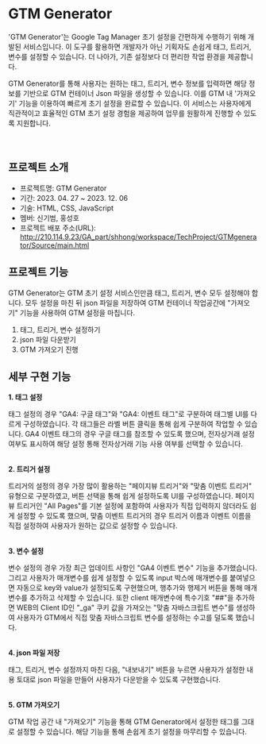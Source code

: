 # GTM Generator

'GTM Generator'는 Google Tag Manager 초기 설정을 간편하게 수행하기 위해 개발된 서비스입니다. 이 도구를 활용하면 개발자가 아닌 기획자도 손쉽게 태그, 트리거, 변수를 설정할 수 있습니다. 더 나아가, 기존 설정보다 더 편리한 작업 환경을 제공합니다.

GTM Generator를 통해 사용자는 원하는 태그, 트리거, 변수 정보를 입력하면 해당 정보를 기반으로 GTM 컨테이너 Json 파일을 생성할 수 있습니다. 이를 GTM 내 '가져오기' 기능을 이용하여 빠르게 초기 설정을 완료할 수 있습니다. 이 서비스는 사용자에게 직관적이고 효율적인 GTM 초기 설정 경험을 제공하여 업무를 원활하게 진행할 수 있도록 지원합니다.
<br>
<br>
<br>

## 프로젝트 소개

- 프로젝트명: GTM Generator
- 기간: 2023. 04. 27 ~ 2023. 12. 06
- 기술: HTML, CSS, JavaScript
- 멤버: 신기범, 홍성호
- 프로젝트 배포 주소(URL): http://210.114.9.23/GA_part/shhong/workspace/TechProject/GTMgenerator/Source/main.html
  <br>

## 프로젝트 기능

GTM Generator는 GTM 초기 설정 서비스인만큼 태그, 트리거, 변수 모두 설정해야 합니다. 모두 설정을 마친 뒤 json 파일을 저장하여 GTM 컨테이너 작업공간에 "가져오기" 기능을 사용하여 GTM 설정을 마칩니다.

1. 태그, 트리거, 변수 설정하기
2. json 파일 다운받기
3. GTM 가져오기 진행
   <br>

## 세부 구현 기능

**1. 태그 설정**

<p align="center">
</p>

태그 설정의 경우 "GA4: 구글 태그"와 "GA4: 이벤트 태그"로 구분하여 태그별 UI를 다르게 구성하였습니다. 각 태그들은 라벨 버튼 클릭을 통해 쉽게 구분하여 작업할 수 있습니다.
GA4 이벤트 태그의 경우 구글 태그를 참조할 수 있도록 했으며, 전자상거래 설정 여부도 표시하여 해당 설정 통해 전자상거래 기능 사용 여부를 선택할 수 있습니다.
<br>
<br>

**2. 트리거 설정**

<p align="center">
</p>

트리거의 설정의 경우 가장 많이 활용하는 "페이지뷰 트리거"와 "맞춤 이벤트 트리거" 유형으로 구분하였고, 버튼 선택을 통해 쉽게 설정하도록 UI를 구성하였습니다.
페이지뷰 트리거인 "All Pages"를 기본 설정에 포함하여 사용자가 직접 입력하지 않더라도 쉽게 설정할 수 있도록 했으며, 맞춤 이벤트 트리거의 경우 트리거 이름과 이벤트 이름을 직접 설정하여 사용자가 원하는 값으로 설정할 수 있습니다.
<br>
<br>

**3. 변수 설정**

<p align="center">
</p>

변수 설정의 경우 가장 최근 업데이트 사항인 "GA4 이벤트 변수" 기능을 추가했습니다. 그리고 사용자가 매개변수를 쉽게 설정할 수 있도록 input 박스에 매개변수를 붙여넣으면 자동으로 key와 value가 설정되도록 구현했으며, 행추가와 행제거 버튼을 통해 매개변수를 추가하고 삭제할 수 있습니다.
또한 client 매개변수에 특수기호 "##"을 추가하면 WEB의 Client ID인 "\_ga" 쿠키 값을 가져오는 "맞춤 자바스크립트 변수"를 생성하여 사용자가 GTM에서 직접 맞춤 자바스크립트 변수를 설정하는 수고를 덜도록 했습니다.
<br>
<br>

**4. json 파일 저장**

<p align="center">
</p>

태그, 트리거, 변수 설정까지 마친 다음, "내보내기" 버튼을 누르면 사용자가 설정한 내용 토대로 json 파일을 만들어 사용자가 다운받을 수 있도록 구현했습니다.
<br>
<br>

**5. GTM 가져오기**

<p align="center">
</p>

GTM 작업 공간 내 "가져오기" 기능을 통해 GTM Generator에서 설정한 태그를 그대로 설정할 수 있습니다. 해당 기능을 통해 손쉽게 초기 설정을 마무리할 수 있습니다.
